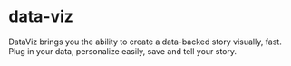 # data-viz
DataViz brings you the ability to create a data-backed story visually, fast.  Plug in your data, personalize easily, save and tell your story.
